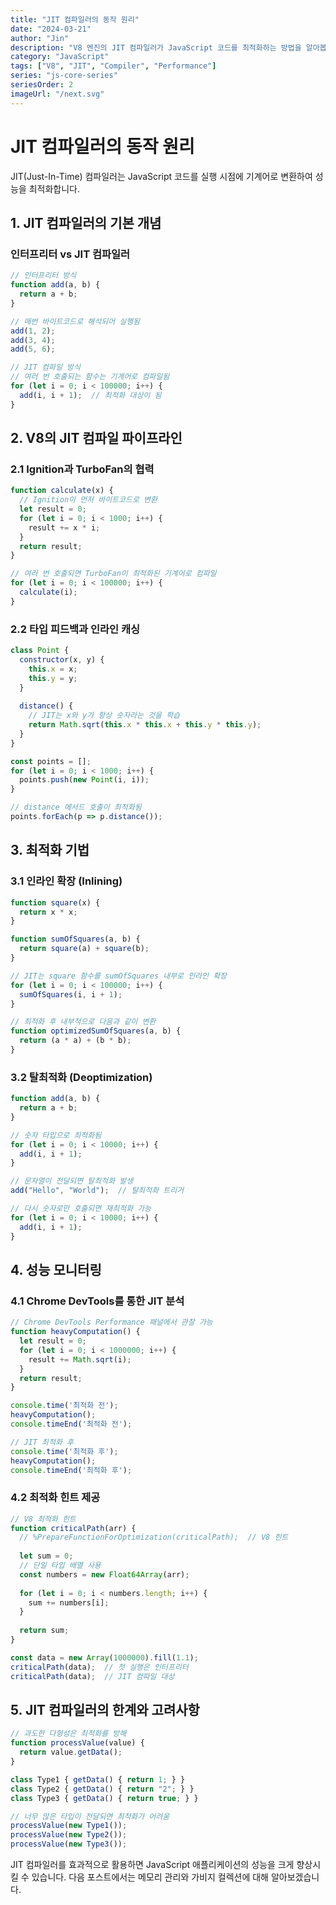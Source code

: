 ```yaml
---
title: "JIT 컴파일러의 동작 원리"
date: "2024-03-21"
author: "Jin"
description: "V8 엔진의 JIT 컴파일러가 JavaScript 코드를 최적화하는 방법을 알아봅니다"
category: "JavaScript"
tags: ["V8", "JIT", "Compiler", "Performance"]
series: "js-core-series"
seriesOrder: 2
imageUrl: "/next.svg"
---
```


# JIT 컴파일러의 동작 원리

JIT(Just-In-Time) 컴파일러는 JavaScript 코드를 실행 시점에 기계어로 변환하여 성능을 최적화합니다.

## 1. JIT 컴파일러의 기본 개념

### 인터프리터 vs JIT 컴파일러

```javascript
// 인터프리터 방식
function add(a, b) {
  return a + b;
}

// 매번 바이트코드로 해석되어 실행됨
add(1, 2);
add(3, 4);
add(5, 6);

// JIT 컴파일 방식
// 여러 번 호출되는 함수는 기계어로 컴파일됨
for (let i = 0; i < 100000; i++) {
  add(i, i + 1);  // 최적화 대상이 됨
}
```

## 2. V8의 JIT 컴파일 파이프라인

### 2.1 Ignition과 TurboFan의 협력

```javascript
function calculate(x) {
  // Ignition이 먼저 바이트코드로 변환
  let result = 0;
  for (let i = 0; i < 1000; i++) {
    result += x * i;
  }
  return result;
}

// 여러 번 호출되면 TurboFan이 최적화된 기계어로 컴파일
for (let i = 0; i < 100000; i++) {
  calculate(i);
}
```

### 2.2 타입 피드백과 인라인 캐싱

```javascript
class Point {
  constructor(x, y) {
    this.x = x;
    this.y = y;
  }
  
  distance() {
    // JIT는 x와 y가 항상 숫자라는 것을 학습
    return Math.sqrt(this.x * this.x + this.y * this.y);
  }
}

const points = [];
for (let i = 0; i < 1000; i++) {
  points.push(new Point(i, i));
}

// distance 메서드 호출이 최적화됨
points.forEach(p => p.distance());
```

## 3. 최적화 기법

### 3.1 인라인 확장 (Inlining)

```javascript
function square(x) {
  return x * x;
}

function sumOfSquares(a, b) {
  return square(a) + square(b);
}

// JIT는 square 함수를 sumOfSquares 내부로 인라인 확장
for (let i = 0; i < 100000; i++) {
  sumOfSquares(i, i + 1);
}

// 최적화 후 내부적으로 다음과 같이 변환
function optimizedSumOfSquares(a, b) {
  return (a * a) + (b * b);
}
```

### 3.2 탈최적화 (Deoptimization)

```javascript
function add(a, b) {
  return a + b;
}

// 숫자 타입으로 최적화됨
for (let i = 0; i < 10000; i++) {
  add(i, i + 1);
}

// 문자열이 전달되면 탈최적화 발생
add("Hello", "World");  // 탈최적화 트리거

// 다시 숫자로만 호출되면 재최적화 가능
for (let i = 0; i < 10000; i++) {
  add(i, i + 1);
}
```

## 4. 성능 모니터링

### 4.1 Chrome DevTools를 통한 JIT 분석

```javascript
// Chrome DevTools Performance 패널에서 관찰 가능
function heavyComputation() {
  let result = 0;
  for (let i = 0; i < 1000000; i++) {
    result += Math.sqrt(i);
  }
  return result;
}

console.time('최적화 전');
heavyComputation();
console.timeEnd('최적화 전');

// JIT 최적화 후
console.time('최적화 후');
heavyComputation();
console.timeEnd('최적화 후');
```

### 4.2 최적화 힌트 제공

```javascript
// V8 최적화 힌트
function criticalPath(arr) {
  // %PrepareFunctionForOptimization(criticalPath);  // V8 힌트
  
  let sum = 0;
  // 단일 타입 배열 사용
  const numbers = new Float64Array(arr);
  
  for (let i = 0; i < numbers.length; i++) {
    sum += numbers[i];
  }
  
  return sum;
}

const data = new Array(1000000).fill(1.1);
criticalPath(data);  // 첫 실행은 인터프리터
criticalPath(data);  // JIT 컴파일 대상
```

## 5. JIT 컴파일러의 한계와 고려사항

```javascript
// 과도한 다형성은 최적화를 방해
function processValue(value) {
  return value.getData();
}

class Type1 { getData() { return 1; } }
class Type2 { getData() { return "2"; } }
class Type3 { getData() { return true; } }

// 너무 많은 타입이 전달되면 최적화가 어려움
processValue(new Type1());
processValue(new Type2());
processValue(new Type3());
```

JIT 컴파일러를 효과적으로 활용하면 JavaScript 애플리케이션의 성능을 크게 향상시킬 수 있습니다. 다음 포스트에서는 메모리 관리와 가비지 컬렉션에 대해 알아보겠습니다. 